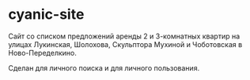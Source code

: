 # cyanic-site

Сайт со списком предложений аренды 2 и 3-комнатных квартир на улицах Лукинская, Шолохова, Скульптора Мухиной и Чоботовская в Ново-Переделкино.

Сделан для личного поиска и для личного пользования.
